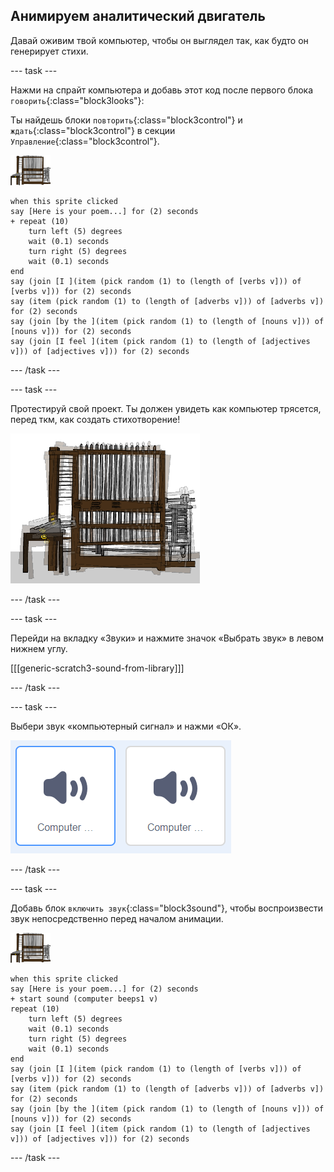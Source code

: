 ## Анимируем аналитический двигатель

Давай оживим твой компьютер, чтобы он выглядел так, как будто он генерирует стихи.

\--- task \---

Нажми на спрайт компьютера и добавь этот код после первого блока `говорить`{:class="block3looks"}:

Ты найдешь блоки `повторить`{:class="block3control"} и `ждать`{:class="block3control"} в секции `Управление`{:class="block3control"}.

![спрайт компьютер](images/computer-sprite.png)

```blocks3
when this sprite clicked
say [Here is your poem...] for (2) seconds
+ repeat (10)
    turn left (5) degrees
    wait (0.1) seconds
    turn right (5) degrees
    wait (0.1) seconds  
end
say (join [I ](item (pick random (1) to (length of [verbs v])) of [verbs v])) for (2) seconds
say (item (pick random (1) to (length of [adverbs v])) of [adverbs v]) for (2) seconds
say (join [by the ](item (pick random (1) to (length of [nouns v])) of [nouns v])) for (2) seconds
say (join [I feel ](item (pick random (1) to (length of [adjectives v])) of [adjectives v])) for (2) seconds
```

\--- /task \---

\--- task \---

Протестируй свой проект. Ты должен увидеть как компьютер трясется, перед ткм, как создать стихотворение!

![спрайт компьютера трясется](images/poetry-animate-test.png)

\--- /task \---

\--- task \---

Перейди на вкладку «Звуки» и нажмите значок «Выбрать звук» в левом нижнем углу.

[[[generic-scratch3-sound-from-library]]]

\--- /task \---

\--- task \---

Выбери звук «компьютерный сигнал» и нажми «ОК».

![компьютер издает звуки 1 и 2 из звуковой библиотеки](images/poetry-beeps.png)

\--- /task \---

\--- task \---

Добавь блок `включить звук`{:class="block3sound"}, чтобы воспроизвести звук непосредственно перед началом анимации.

![спрайт компьютер](images/computer-sprite.png)

```blocks3
when this sprite clicked
say [Here is your poem...] for (2) seconds
+ start sound (computer beeps1 v)
repeat (10)
    turn left (5) degrees
    wait (0.1) seconds
    turn right (5) degrees
    wait (0.1) seconds  
end
say (join [I ](item (pick random (1) to (length of [verbs v])) of [verbs v])) for (2) seconds
say (item (pick random (1) to (length of [adverbs v])) of [adverbs v]) for (2) seconds
say (join [by the ](item (pick random (1) to (length of [nouns v])) of [nouns v])) for (2) seconds
say (join [I feel ](item (pick random (1) to (length of [adjectives v])) of [adjectives v])) for (2) seconds
```

\--- /task \---